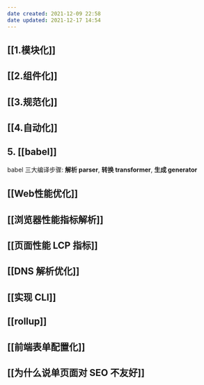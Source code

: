 ```yaml
---
date created: 2021-12-09 22:58
date updated: 2021-12-17 14:54
---
```


## [[1.模块化]]

## [[2.组件化]]

## [[3.规范化]]

## [[4.自动化]]

## 5. [[babel]]
babel 三大编译步骤: **解析 parser**, **转换 transformer**, **生成 generator**

## [[Web性能优化]]

## [[浏览器性能指标解析]]

## [[页面性能 LCP 指标]]
## [[DNS 解析优化]]

## [[实现 CLI]]

## [[rollup]]

## [[前端表单配置化]]

## [[为什么说单页面对 SEO 不友好]]
